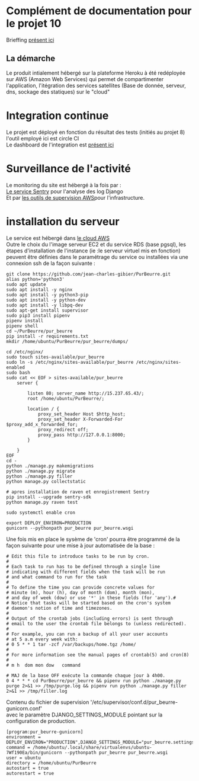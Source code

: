 # Complément de documentation pour le projet 10
Brieffing [présent ici](https://openclassrooms.com/fr/paths/68/projects/160/assignment)

## La démarche
Le produit intialement hébergé sur la plateforme Heroku à été redéployée sur AWS (Amazon Web Services)
qui permet de compartimenter l'application, l'itégration des services satellites (Base de donnée, serveur, dns, sockage des statiques) sur le "cloud"

# Integration continue
Le projet est déployé en fonction du résultat des tests (initiés au projet 8) l'outil employé ici est circle CI<br>
Le dashboard de l'integration est [présent ici](https://app.circleci.com/pipelines/github/jean-charles-gibier/PurBeurre)

# Surveillance de l'activité
Le monitoring du site est hébergé à la fois par :<br>
[Le service Sentry](https://sentry.io/organizations/onmyown/issues/?project=5435011) pour l'analyse des log Django<br>
Et par [les outils de supervision AWS](https://eu-west-3.console.aws.amazon.com/cloudwatch/home?region=eu-west-3#)pour l'infrastructure.

# installation du serveur
Le service est hébergé dans [le cloud AWS](https://aws.amazon.com/fr/)<br>
Outre le choix du l'image serveur EC2 et du service RDS (base pgsql), les étapes d'installation de l'instance (ie :le serveur virtuel mis en fonction) peuvent être définies dans le paramétrage du service
ou installées via une connexion ssh de la façon suivante :

```
git clone https://github.com/jean-charles-gibier/PurBeurre.git
alias python='python3'
sudo apt update
sudo apt install -y nginx
sudo apt install -y python3-pip
sudo apt install -y python-dev
sudo apt install -y libpq-dev
sudo apt-get install supervisor
sudo pip3 install pipenv
pipenv install
pipenv shell
cd ~/PurBeurre/pur_beurre
pip install -r requirements.txt
mkdir /home/ubuntu/PurBeurre/pur_beurre/dumps/

cd /etc/nginx/
sudo touch sites-available/pur_beurre
sudo ln -s /etc/nginx/sites-available/pur_beurre /etc/nginx/sites-enabled
sudo bash
sudo cat << EOF > sites-available/pur_beurre
	server { 
			
		listen 80; server_name http://15.237.65.43/; 
		root /home/ubuntu/PurBeurre/;
			
		location / {
			proxy_set_header Host $http_host;
			proxy_set_header X-Forwarded-For $proxy_add_x_forwarded_for;
			proxy_redirect off;
			proxy_pass http://127.0.0.1:8000;
		}
			
	}
EOF
cd -
python ./manage.py makemigrations
python ./manage.py migrate
python ./manage.py filler
python manage.py collectstatic

# apres installation de raven et enregistrement Sentry
pip install --upgrade sentry-sdk
python manage.py raven test

sudo systemctl enable cron

export DEPLOY_ENVIRON=PRODUCTION
gunicorn --pythonpath pur_beurre pur_beurre.wsgi
```

Une fois mis en place le sysème de 'cron' pourra être programmé de la façon suivante pour une mise à jour automatisée de la base :
````
# Edit this file to introduce tasks to be run by cron.
#
# Each task to run has to be defined through a single line
# indicating with different fields when the task will be run
# and what command to run for the task
#
# To define the time you can provide concrete values for
# minute (m), hour (h), day of month (dom), month (mon),
# and day of week (dow) or use '*' in these fields (for 'any').#
# Notice that tasks will be started based on the cron's system
# daemon's notion of time and timezones.
#
# Output of the crontab jobs (including errors) is sent through
# email to the user the crontab file belongs to (unless redirected).
#
# For example, you can run a backup of all your user accounts
# at 5 a.m every week with:
# 0 5 * * 1 tar -zcf /var/backups/home.tgz /home/
#
# For more information see the manual pages of crontab(5) and cron(8)
#
# m h  dom mon dow   command

# MAJ de la base OFF exécute la commande chaque jour à 4h00.
0 4 * * * cd PurBeurre/pur_beurre && pipenv run python ./manage.py purge 2>&1 >> /tmp/purge.log && pipenv run python ./manage.py filler 2>&1 >> /tmp/filler.log

````

Contenu du fichier de supervision '/etc/supervisor/conf.d/pur_beurre-gunicorn.conf'<br>
avec le paramètre DJANGO_SETTINGS_MODULE pointant sur la configuration de production.

```
[program:pur_beurre-gunicorn]
environment = DEPLOY_ENVIRON="PRODUCTION",DJANGO_SETTINGS_MODULE="pur_beurre.settings.production"
command = /home/ubuntu/.local/share/virtualenvs/ubuntu-7Wf190Ea/bin/gunicorn --pythonpath pur_beurre pur_beurre.wsgi
user = ubuntu
directory = /home/ubuntu/PurBeurre
autostart = true
autorestart = true
```
